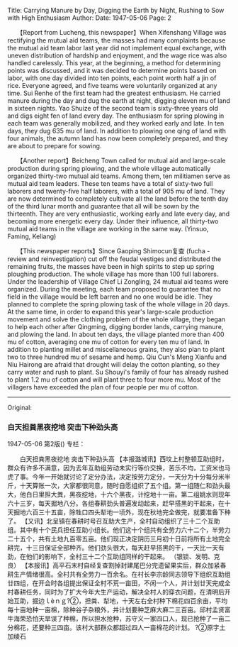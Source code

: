 Title: Carrying Manure by Day, Digging the Earth by Night, Rushing to Sow with High Enthusiasm
Author:
Date: 1947-05-06
Page: 2

　　【Report from Lucheng, this newspaper】When Xifenshang Village was rectifying the mutual aid teams, the masses had many complaints because the mutual aid team labor last year did not implement equal exchange, with uneven distribution of hardship and enjoyment, and the wage rice was also handled carelessly. This year, at the beginning, a method for determining points was discussed, and it was decided to determine points based on labor, with one day divided into ten points, each point worth half a jin of rice. Everyone agreed, and five teams were voluntarily organized at any time. Sui Renhe of the first team had the greatest enthusiasm. He carried manure during the day and dug the earth at night, digging eleven mu of land in sixteen nights. Yao Shuize of the second team is sixty-three years old and digs eight fen of land every day. The enthusiasm for spring plowing in each team was generally mobilized, and they worked early and late. In ten days, they dug 635 mu of land. In addition to plowing one qing of land with four animals, the autumn land has now been completely prepared, and they are about to prepare for sowing.

　　【Another report】Beicheng Town called for mutual aid and large-scale production during spring plowing, and the whole village automatically organized thirty-two mutual aid teams. Among them, ten militiamen serve as mutual aid team leaders. These ten teams have a total of sixty-two full laborers and twenty-five half laborers, with a total of 905 mu of land. They are now determined to completely cultivate all the land before the tenth day of the third lunar month and guarantee that all will be sown by the thirteenth. They are very enthusiastic, working early and late every day, and becoming more energetic every day. Under their influence, all thirty-two mutual aid teams in the village are working in the same way.
(Yinsuo, Faming, Keliang)

　　【This newspaper reports】Since Gaoping Shimocun复查 (fucha - review and reinvestigation) cut off the feudal vestiges and distributed the remaining fruits, the masses have been in high spirits to step up spring ploughing production. The whole village has more than 100 full laborers. Under the leadership of Village Chief Li Zongling, 24 mutual aid teams were organized. During the meeting, each team proposed to guarantee that no field in the village would be left barren and no one would be idle. They planned to complete the spring plowing task of the whole village in 20 days. At the same time, in order to expand this year's large-scale production movement and solve the clothing problem of the whole village, they began to help each other after Qingming, digging border lands, carrying manure, and plowing the land. In about ten days, the village planted more than 400 mu of cotton, averaging one mu of cotton for every ten mu of land. In addition to planting millet and miscellaneous grains, they also plan to plant two to three hundred mu of sesame and hemp. Qiu Cun's Meng Xianfu and Niu Hairong are afraid that drought will delay the cotton planting, so they carry water and rush to plant. Su Shouyi's family of four has already rushed to plant 1.2 mu of cotton and will plant three to four more mu. Most of the villagers have exceeded the plan of four people per mu of cotton.



<hr /> 

Original: 


### 白天担粪黑夜挖地  突击下种劲头高

1947-05-06
第2版()
专栏：

　　白天担粪黑夜挖地
    突击下种劲头高
    【本报潞城讯】西坟上村整顿互助组时，群众有许多不满意，因为去年互助组劳动未实行等价交换，苦乐不均，工资米也马虎了事。今年一开始就讨论了定分办法，决定按劳力定分，一天分为十分每分米半斤，十天算账一次，大家都很同意，随时自愿组织了五个组。第一组随仁和劲头最大，他白日里担大粪，黑夜挖地，十六个黑夜，计挖地十一亩。第二组姚水则现年六十三岁，每天掘地八分。各组春耕劲头普遍发动起来，赶早搭黑的干起来，在十天掘地六百三十五亩，除牲口四头犁地一顷外，现在秋地完全做完，就要准备下种了。
    【又讯】北呈镇在春耕时号召互助大生产，全村自动组织了三十二个互助组。其中有十个民兵担任互助小组长。他们这十个组共有全劳力六十二个，半劳力二十五个，共有土地九百零五亩。他们现正决定阴历三月初十日前将所有土地完全耕完，十三日保证全部种齐。他们劲头很大，每天赶早搭黑的干，一天比一天有劲，在他们的影响下，全村三十二个互助组同样的干起来。
                （银锁、发明、克良）
    【本报讯】高平石末村自经复查割掉封建尾巴分完遗留果实后，群众加紧春耕生产情绪很高。全村共有全劳力一百余名。在村长李宗龄同志领导下组织互助组廿四组，在开会时各组提出保证全村不荒一亩田，不闲一个人，并计划廿天完成全村春耕任务，同时为了扩大今年大生产运动，解决全村人的穿衣问题，在清明后开始互助，掘边ｌèｎｇ?②，担粪、犁地，十天左右全村种下棉花四百余亩，平均每十亩地种一亩棉，除种谷子杂粮外，并计划要种芝麻大麻二三百亩。邱村孟贤富牛海荣恐怕天旱误了种棉，所以担水抢种，苏守义一家四口人，现已抢种了一亩二分棉花，还要种三四亩。该村大部群众都超过四人一亩棉花的计划。
  ?②原字土加绫石
